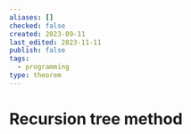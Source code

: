 ```yaml
---
aliases: []
checked: false
created: 2023-09-11
last_edited: 2023-11-11
publish: false
tags:
  - programming
type: theorem
---
```

# Recursion tree method
